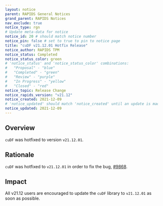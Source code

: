```yaml
---
layout: notice
parent: RAPIDS General Notices
grand_parent: RAPIDS Notices
nav_exclude: true
notice_type: rgn
# Update meta-data for notice
notice_id: 20 # should match notice number
notice_pin: false # set to true to pin to notice page
title: "cuDF v21.12.01 Hotfix Release"
notice_author: RAPIDS TPM
notice_status: Completed
notice_status_color: green
# 'notice_status' and 'notice_status_color' combinations:
#   "Proposal" - "blue"
#   "Completed" - "green"
#   "Review" - "purple"
#   "In Progress" - "yellow"
#   "Closed" - "red"
notice_topic: Release Change
notice_rapids_version: "v21.12"
notice_created: 2021-12-09
# 'notice_updated' should match 'notice_created' until an update is made
notice_updated: 2021-12-09
---
```


## Overview

`cuDF` was hotfixed to version `v21.12.01`.

## Rationale

`cuDF` was hotfixed to `v21.12.01` in order to fix the bug, [#9868](https://github.com/rapidsai/cudf/issues/9868).

## Impact

All v21.12 users are encouraged to update the `cuDF` library to `v21.12.01` as soon as possible.
